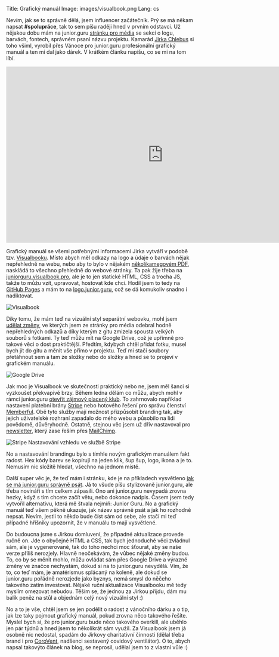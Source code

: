 Title: Grafický manuál
Image: images/visualbook.png
Lang: cs


Nevím, jak se to správně dělá, jsem influencer začátečník. Prý se má někam napsat **#spolupráce**, tak to sem píšu raději hned v prvním odstavci. Už nějakou dobu mám na junior.guru [stránku pro média](https://junior.guru/press/) se sekcí o logu, barvách, fontech, správném psaní názvu projektu. Kamarád [Jirka Chlebus](https://www.jirichlebus.cz/) si toho všiml, vyrobil přes Vánoce pro junior.guru profesionální grafický manuál a ten mi dal jako dárek. V krátkém článku napíšu, co se mi na tom líbí.

<iframe width="839" height="472" src="https://www.youtube.com/embed/aXA_DUFQbko" frameborder="0" allow="accelerometer; autoplay; clipboard-write; encrypted-media; gyroscope; picture-in-picture" allowfullscreen></iframe>

Grafický manuál se všemi potřebnými informacemi Jirka vytváří v podobě tzv. [Visualbooku](https://visualbook.pro/). Místo abych měl odkazy na logo a údaje o barvách nějak nepřehledně na webu, nebo aby to bylo v nějakém [několikamegovém PDF](http://www.oracle.com/us/technologies/java/java-licensing-logo-guidelines-1908204.pdf), naskládá to všechno přehledně do webové stránky. Ta pak žije třeba na [juniorguru.visualbook.pro](https://juniorguru.visualbook.pro/), ale je to jen statické HTML, CSS a trocha JS, takže to můžu vzít, upravovat, hostovat kde chci. Hodil jsem to tedy na [GitHub Pages](https://pages.github.com/) a mám to na [logo.junior.guru](https://logo.junior.guru/), což se dá komukoliv snadno i nadiktovat.

![Visualbook]({static}/images/visualbook.png)

Díky tomu, že mám teď na vizuální styl separátní webovku, mohl jsem [udělat změny](https://github.com/honzajavorek/junior.guru/commit/c8591cb25f1ab9f0eb9819429735bee149c0fce2), ve kterých jsem ze stránky pro média odebral hodně nepřehledných odkazů a díky kterým z gitu zmizela spousta velkých souborů s fotkami. Ty teď můžu mít na Google Drive, což je upřímně pro takové věci o dost praktičtější. Předtím, kdybych chtěl přidat fotku, musel bych jít do gitu a měnit vše přímo v projektu. Teď mi stačí soubory přetáhnout sem a tam ze složky nebo do složky a hned se to projeví v grafickém manuálu.

![Google Drive]({static}/images/visualbook-gdrive.png)

Jak moc je Visualbook ve skutečnosti praktický nebo ne, jsem měl šanci si vyzkoušet překvapivě brzy. Během ledna dělám co můžu, abych mohl v rámci junior.guru [otevřít zájmový placený klub]({filename}/2021-01-11_spoustim-klub.md). To zahrnovalo například nastavení platební brány [Stripe](https://stripe.com/) nebo hotového řešení pro správu členství [Memberful](https://memberful.com/). Obě tyto služby mají možnost přizpůsobit branding tak, aby jejich uživatelské rozhraní zapadalo do mého webu a působilo na lidi povědomě, důvěryhodně. Ostatně, stejnou věc jsem už dřív nastavoval pro [newsletter](https://eepurl.com/gyG8Bb), který zase řeším přes [MailChimp](https://mailchimp.com/).

![Stripe]({static}/images/visualbook-stripe.png)
Nastavování vzhledu ve službě Stripe

No a nastavování brandingu bylo s tímhle novým grafickým manuálem fakt radost. Hex kódy barev se kopírují na jeden klik, šup šup, logo, ikona a je to. Nemusím nic složitě hledat, všechno na jednom místě.

Další super věc je, že teď mám i stránku, kde je na příkladech vysvětleno [jak se má junior.guru správně psát](https://logo.junior.guru/naming.html). Já to všude píšu stylizovaně junior.guru, ale třeba novináři s tím celkem zápasili. Ono ani junior.guru nevypadá zrovna hezky, když s tím chcete začít větu, nebo dokonce nadpis. Časem jsem tedy vytvořil alternativu, která mě štvala nejmíň: Junior Guru. No a grafický manuál teď všem pěkně ukazuje, jak název správně psát a jak ho rozhodně nepsat. Nevím, jestli to někdo bude číst sám od sebe, ale stačí mi teď případné hříšníky upozornit, že v manuálu to mají vysvětlené.

Do budoucna jsme s Jirkou domluvení, že případné aktualizace provede ručně on. Jde o obyčejné HTML a CSS, tak bych jednoduché věci zvládnul sám, ale je vygenerované, tak do toho nechci moc šťourat, aby se naše verze příliš nerozjely. Hlavně neočekávám, že vůbec nějaké změny budou. To, co by se měnit mohlo, můžu ovládat sám přes Google Drive a výrazné změny ve značce nechystám, dokud si na to junior.guru nevydělá. Vím, že to, co teď mám, je amatérismus splácaný na koleně, ale dokud se junior.guru pořádně nerozjede jako byznys, nemá smysl do něčeho takového zatím investovat. Nějaké ruční aktualizace Visualbooku mě tedy myslím omezovat nebudou. Těším se, že jednou za Jirkou přijdu, dám mu balík peněz na stůl a objednám celý nový vizuální styl :)

No a to je vše, chtěl jsem se jen podělit o radost z vánočního dárku a o tip, jak lze taky pojmout grafický manuál, pokud zrovna něco takového řešíte. Myslel bych si, že pro junior.guru bude něco takového overkill, ale uběhlo jen pár týdnů a hned jsem to několikrát sám využil. Za Visualbook jsem já osobně nic nedostal, spadám do Jirkovy charitativní činnosti (dělal třeba brand i pro [CoroVent](https://cs.wikipedia.org/wiki/CoroVent), nadšenci sestavený covidový ventilátor). O to, abych napsal takovýto článek na blog, se neprosil, udělal jsem to z vlastní vůle :)
